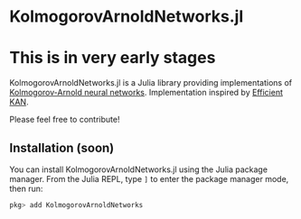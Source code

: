 # KolmogorovArnoldNetworks.jl
# This is in very early stages

KolmogorovArnoldNetworks.jl is a Julia library providing implementations of [Kolmogorov-Arnold neural networks](https://arxiv.org/abs/2404.19756). Implementation inspired by [Efficient KAN](https://github.com/Blealtan/efficient-kan).

Please feel free to contribute!

## Installation (soon)

You can install KolmogorovArnoldNetworks.jl using the Julia package manager. From the Julia REPL, type `]` to enter the package manager mode, then run:

```julia
pkg> add KolmogorovArnoldNetworks
```
